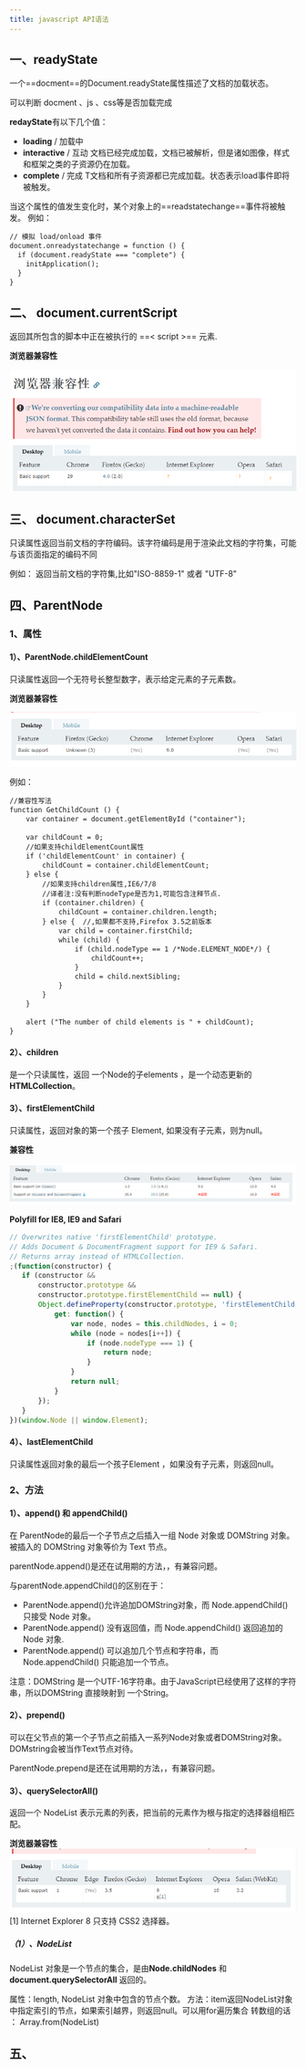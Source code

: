 ```yaml
---
title: javascript API语法
---
```


## 一、readyState

一个==docment==的Document.readyState属性描述了文档的加载状态。

可以判断 docment 、js 、css等是否加载完成

**redayState**有以下几个值：
* **loading** / 加载中
* **interactive**  / 互动
     文档已经完成加载，文档已被解析，但是诸如图像，样式和框架之类的子资源仍在加载。
* **complete**  /  完成
     T文档和所有子资源都已完成加载。状态表示load事件即将被触发。
	 
	 
当这个属性的值发生变化时，某个对象上的==readstatechange==事件将被触发。
例如：
```js?linenums
// 模拟 load/onload 事件
document.onreadystatechange = function () {
  if (document.readyState === "complete") {
    initApplication();
  }
}
```

## 二、 document.currentScript

返回其所包含的脚本中正在被执行的 ==< script >== 元素.

**浏览器兼容性**

![](./images/1538190508333.png)

## 三、 document.characterSet

只读属性返回当前文档的字符编码。该字符编码是用于渲染此文档的字符集，可能与该页面指定的编码不同

例如： 返回当前文档的字符集,比如"ISO-8859-1" 或者 "UTF-8"

## 四、ParentNode
### 1、属性
#### 1）、ParentNode.childElementCount

只读属性返回一个无符号长整型数字，表示给定元素的子元素数。

**浏览器兼容性**

![](./images/1538191912638.png)


例如： 

```js?linenums
//兼容性写法
function GetChildCount () {
	var container = document.getElementById ("container");

	var childCount = 0;
	//如果支持childElementCount属性
	if ('childElementCount' in container) {
		childCount = container.childElementCount;
	} else {
		//如果支持children属性,IE6/7/8
		//译者注:没有判断nodeType是否为1,可能包含注释节点.
		if (container.children) {
			childCount = container.children.length;
		} else {  //,如果都不支持,Firefox 3.5之前版本
			var child = container.firstChild;
			while (child) {
				if (child.nodeType == 1 /*Node.ELEMENT_NODE*/) {
					childCount++;
				}
				child = child.nextSibling;
			}
		}
	}

	alert ("The number of child elements is " + childCount);
}
```
#### 2）、children 

是一个只读属性，返回 一个Node的子elements ，是一个动态更新的 **HTMLCollection**。

#### 3）、firstElementChild 

 只读属性，返回对象的第一个孩子 Element, 如果没有子元素，则为null。
 
 **兼容性**
 
 ![](./images/1538192399130.png)
 
 **Polyfill for IE8, IE9 and Safari**
 
 ```js
 // Overwrites native 'firstElementChild' prototype.
// Adds Document & DocumentFragment support for IE9 & Safari.
// Returns array instead of HTMLCollection.
;(function(constructor) {
    if (constructor &&
        constructor.prototype &&
        constructor.prototype.firstElementChild == null) {
        Object.defineProperty(constructor.prototype, 'firstElementChild', {
            get: function() {
                var node, nodes = this.childNodes, i = 0;
                while (node = nodes[i++]) {
                    if (node.nodeType === 1) {
                        return node;
                    }
                }
                return null;
            }
        });
    }
})(window.Node || window.Element);
 ```
 
#### 4）、lastElementChild  
 只读属性返回对象的最后一个孩子Element ，如果没有子元素，则返回null。
 
 ### 2、方法
 
 #### 1）、append() 和 appendChild()
 
在 ParentNode的最后一个子节点之后插入一组 Node 对象或 DOMString 对象。
被插入的 DOMString 对象等价为 Text 节点。

parentNode.append()是还在试用期的方法，，有兼容问题。

 与parentNode.appendChild()的区别在于：
* ParentNode.append()允许追加DOMString对象，而 Node.appendChild() 只接受 Node 对象。
* ParentNode.append() 没有返回值，而 Node.appendChild() 返回追加的 Node 对象.
* ParentNode.append() 可以追加几个节点和字符串，而 Node.appendChild() 只能追加一个节点。

注意：DOMString 是一个UTF-16字符串。由于JavaScript已经使用了这样的字符串，所以DOMString 直接映射到 一个String。

#### 2）、prepend()

可以在父节点的第一个子节点之前插入一系列Node对象或者DOMString对象。DOMstring会被当作Text节点对待。

ParentNode.prepend是还在试用期的方法，，有兼容问题。

#### 3）、querySelectorAll()

返回一个 NodeList 表示元素的列表，把当前的元素作为根与指定的选择器组相匹配。

**浏览器兼容性**
![](./images/1538199526390.png)
[1] Internet Explorer 8 只支持 CSS2 选择器。

##### （1）、**NodeList** 
NodeList 对象是一个节点的集合，是由**Node.childNodes** 和  **document.querySelectorAll** 返回的。

属性：length, NodeList 对象中包含的节点个数。
方法：item返回NodeList对象中指定索引的节点，如果索引越界，则返回null。可以用for遍历集合
转数组的话 ： Array.from(NodeList)
 ## 五、